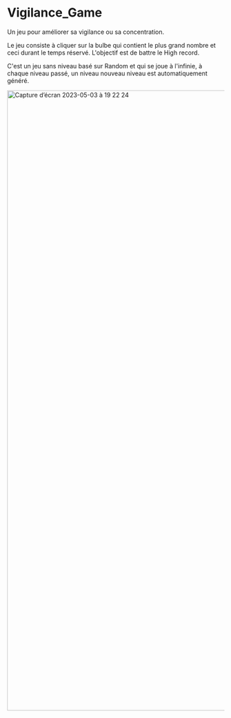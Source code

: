 # Vigilance_Game
Un jeu pour améliorer sa vigilance ou sa concentration.

Le jeu consiste à cliquer sur la bulbe qui contient le plus grand nombre et ceci durant le temps réservé. L'objectif est de battre le High record.

C'est un jeu sans niveau basé sur Random et qui se joue à l'infinie, à chaque niveau passé, un niveau nouveau niveau est automatiquement généré.

<img width="1436" alt="Capture d’écran 2023-05-03 à 19 22 24" src="https://user-images.githubusercontent.com/121299370/235993331-82c6ad81-59a5-4a34-ab9c-ddf0e0156888.png">

